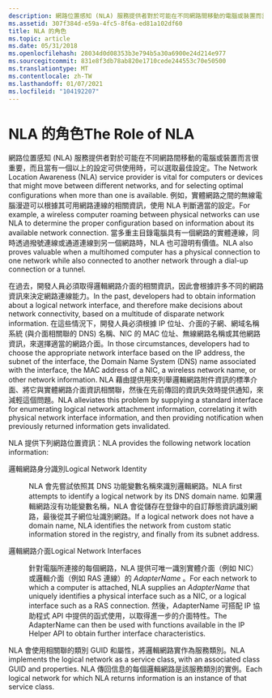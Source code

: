 ```yaml
---
description: 網路位置感知 (NLA) 服務提供者對於可能在不同網路間移動的電腦或裝置而言很重要，而且當有一個以上的設定可供使用時，可以選取最佳設定。
ms.assetid: 307f384d-e59a-4fc5-8f6a-ed81a102df60
title: NLA 的角色
ms.topic: article
ms.date: 05/31/2018
ms.openlocfilehash: 28034d0d08353b3e794b5a30a6900e24d214e977
ms.sourcegitcommit: 831e8f3db78ab820e1710cede244553c70e50500
ms.translationtype: MT
ms.contentlocale: zh-TW
ms.lasthandoff: 01/07/2021
ms.locfileid: "104192207"
---
```

# <a name="the-role-of-nla"></a><span data-ttu-id="a2dbc-103">NLA 的角色</span><span class="sxs-lookup"><span data-stu-id="a2dbc-103">The Role of NLA</span></span>

<span data-ttu-id="a2dbc-104">網路位置感知 (NLA) 服務提供者對於可能在不同網路間移動的電腦或裝置而言很重要，而且當有一個以上的設定可供使用時，可以選取最佳設定。</span><span class="sxs-lookup"><span data-stu-id="a2dbc-104">The Network Location Awareness (NLA) service provider is vital for computers or devices that might move between different networks, and for selecting optimal configurations when more than one is available.</span></span> <span data-ttu-id="a2dbc-105">例如，實體網路之間的無線電腦漫遊可以根據其可用網路連線的相關資訊，使用 NLA 判斷適當的設定。</span><span class="sxs-lookup"><span data-stu-id="a2dbc-105">For example, a wireless computer roaming between physical networks can use NLA to determine the proper configuration based on information about its available network connection.</span></span> <span data-ttu-id="a2dbc-106">當多重主目錄電腦具有一個網路的實體連線，同時透過撥號連線或通道連線到另一個網路時，NLA 也可證明有價值。</span><span class="sxs-lookup"><span data-stu-id="a2dbc-106">NLA also proves valuable when a multihomed computer has a physical connection to one network while also connected to another network through a dial-up connection or a tunnel.</span></span>

<span data-ttu-id="a2dbc-107">在過去，開發人員必須取得邏輯網路介面的相關資訊，因此會根據許多不同的網路資訊來決定網路連線能力。</span><span class="sxs-lookup"><span data-stu-id="a2dbc-107">In the past, developers had to obtain information about a logical network interface, and therefore make decisions about network connectivity, based on a multitude of disparate network information.</span></span> <span data-ttu-id="a2dbc-108">在這些情況下，開發人員必須根據 IP 位址、介面的子網、網域名稱系統 (與介面相關聯的 DNS) 名稱、NIC 的 MAC 位址、無線網路名稱或其他網路資訊，來選擇適當的網路介面。</span><span class="sxs-lookup"><span data-stu-id="a2dbc-108">In those circumstances, developers had to choose the appropriate network interface based on the IP address, the subnet of the interface, the Domain Name System (DNS) name associated with the interface, the MAC address of a NIC, a wireless network name, or other network information.</span></span> <span data-ttu-id="a2dbc-109">NLA 藉由提供用來列舉邏輯網路附件資訊的標準介面、將它與實體網路介面資訊相關聯，然後在先前傳回的資訊失效時提供通知，來減輕這個問題。</span><span class="sxs-lookup"><span data-stu-id="a2dbc-109">NLA alleviates this problem by supplying a standard interface for enumerating logical network attachment information, correlating it with physical network interface information, and then providing notification when previously returned information gets invalidated.</span></span>

<span data-ttu-id="a2dbc-110">NLA 提供下列網路位置資訊：</span><span class="sxs-lookup"><span data-stu-id="a2dbc-110">NLA provides the following network location information:</span></span>

<dl> <dt>

<span data-ttu-id="a2dbc-111"><span id="Logical_Network_Identity"></span><span id="logical_network_identity"></span><span id="LOGICAL_NETWORK_IDENTITY"></span>邏輯網路身分識別</span><span class="sxs-lookup"><span data-stu-id="a2dbc-111"><span id="Logical_Network_Identity"></span><span id="logical_network_identity"></span><span id="LOGICAL_NETWORK_IDENTITY"></span>Logical Network Identity</span></span>
</dt> <dd>

<span data-ttu-id="a2dbc-112">NLA 會先嘗試依照其 DNS 功能變數名稱來識別邏輯網路。</span><span class="sxs-lookup"><span data-stu-id="a2dbc-112">NLA first attempts to identify a logical network by its DNS domain name.</span></span> <span data-ttu-id="a2dbc-113">如果邏輯網路沒有功能變數名稱，NLA 會從儲存在登錄中的自訂靜態資訊識別網路，最後從其子網位址識別網路。</span><span class="sxs-lookup"><span data-stu-id="a2dbc-113">If a logical network does not have a domain name, NLA identifies the network from custom static information stored in the registry, and finally from its subnet address.</span></span>

</dd> <dt>

<span data-ttu-id="a2dbc-114"><span id="Logical_Network_Interfaces"></span><span id="logical_network_interfaces"></span><span id="LOGICAL_NETWORK_INTERFACES"></span>邏輯網路介面</span><span class="sxs-lookup"><span data-stu-id="a2dbc-114"><span id="Logical_Network_Interfaces"></span><span id="logical_network_interfaces"></span><span id="LOGICAL_NETWORK_INTERFACES"></span>Logical Network Interfaces</span></span>
</dt> <dd>

<span data-ttu-id="a2dbc-115">針對電腦所連接的每個網路，NLA 提供可唯一識別實體介面（例如 NIC）或邏輯介面（例如 RAS 連線）的 *AdapterName* 。</span><span class="sxs-lookup"><span data-stu-id="a2dbc-115">For each network to which a computer is attached, NLA supplies an *AdapterName* that uniquely identifies a physical interface such as a NIC, or a logical interface such as a RAS connection.</span></span> <span data-ttu-id="a2dbc-116">然後，AdapterName 可搭配 IP 協助程式 API 中提供的函式使用，以取得進一步的介面特性。</span><span class="sxs-lookup"><span data-stu-id="a2dbc-116">The AdapterName can then be used with functions available in the IP Helper API to obtain further interface characteristics.</span></span>

</dd> </dl>

<span data-ttu-id="a2dbc-117">NLA 會使用相關聯的類別 GUID 和屬性，將邏輯網路實作為服務類別。</span><span class="sxs-lookup"><span data-stu-id="a2dbc-117">NLA implements the logical network as a service class, with an associated class GUID and properties.</span></span> <span data-ttu-id="a2dbc-118">NLA 傳回信息的每個邏輯網路是該服務類別的實例。</span><span class="sxs-lookup"><span data-stu-id="a2dbc-118">Each logical network for which NLA returns information is an instance of that service class.</span></span>

 

 




